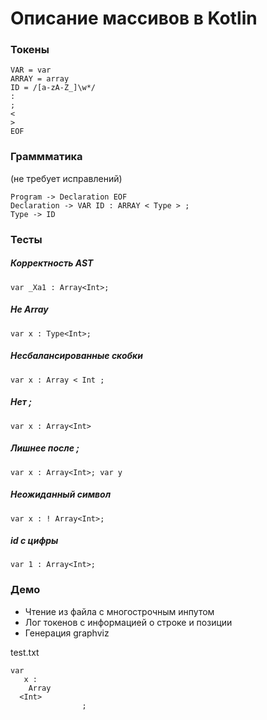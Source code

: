 # Описание массивов в Kotlin

### Токены

```text
VAR = var
ARRAY = array
ID = /[a-zA-Z_]\w*/
:
;
<
>
EOF
```

### Граммматика

(не требует исправлений)

```text
Program -> Declaration EOF
Declaration -> VAR ID : ARRAY < Type > ;
Type -> ID 
```

### Тесты

##### Корректность AST

`var _Xa1 : Array<Int>;`

##### Не Array

`var x : Type<Int>;`

##### Несбалансированные скобки

`var x : Array < Int ;`

##### Нет ;

`var x : Array<Int>`

##### Лишнее после ;

`var x : Array<Int>; var y`

##### Неожиданный символ

`var x : ! Array<Int>;`

##### id с цифры

`var 1 : Array<Int>;`

### Демо

- Чтение из файла с многострочным инпутом
- Лог токенов с информацией о строке и позиции
- Генерация graphviz
  
test.txt

```text
var 
   x : 
    Array 
  <Int>
                ;
```

